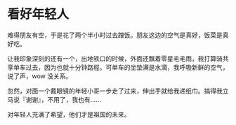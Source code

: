 # 看好年轻人


难得朋友有空，于是花了两个半小时过去蹭饭。朋友这边的空气是真好，饭菜是真好吃。

让我印象深刻的还有一个，出地铁口的时候，外面还飘着零星毛毛雨，我打算骑共享单车过去，因为也就十分钟路程。可单车的坐垫满是水滴，我呼吸新鲜的空气，说了声，wow 没关系。

忽然，对面一个戴眼镜的年轻小哥一步走了过来，伸出手就给我递纸巾。搞得我立马说『谢谢』，不用了，我也有……

对年轻人充满了希望，他们才是祖国的未来。
